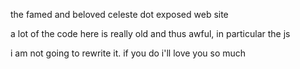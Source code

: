 the famed and beloved celeste dot exposed web site

a lot of the code here is really old and thus awful, in particular the js

i am not going to rewrite it. if you do i'll love you so much